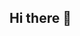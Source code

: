 ## Hi there 👋

<!--
**SrJuan/SrJuan** is a ✨ _special_ ✨ repository because its `README.md` (this file) appears on your GitHub profile.


:computer: **Cloud Engenier**
:cloud: **AWS** **Azure** **GCP**
:book: **Js** ***Python** **Go**
:eyeglasses: **Platzi Student**

### Vias de contacto
![website](https://www.linkedin.com/in/juan-urriago)
